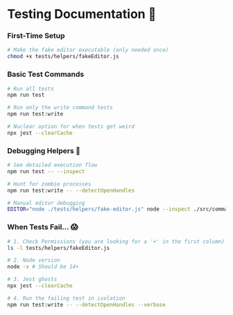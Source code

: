 # Testing Documentation 🧪

### **First-Time Setup**

```bash
# Make the fake editor executable (only needed once)
chmod +x tests/helpers/fakeEditor.js
```

### Basic Test Commands

```bash
# Run all tests
npm run test

# Run only the write command tests
npm run test:write

# Nuclear option for when tests get weird
npx jest --clearCache
```

### Debugging Helpers 🐛

```bash
# See detailed execution flow
npm run test -- --inspect

# Hunt for zombie processes
npm run test:write -- --detectOpenHandles

# Manual editor debugging
EDITOR="node ./tests/helpers/fake-editor.js" node --inspect ./src/commands/write.js
```

### When Tests Fail... 😱

```bash
# 1. Check Permissions (you are looking for a '+' in the first column)
ls -l tests/helpers/fakeEditor.js

# 2. Node version
node -v # Should be 14+

# 3. Jest ghosts
npx jest --clearCache

# 4. Run the failing test in isolation
npm run test:write -- --detectOpenHandles --verbose
```
